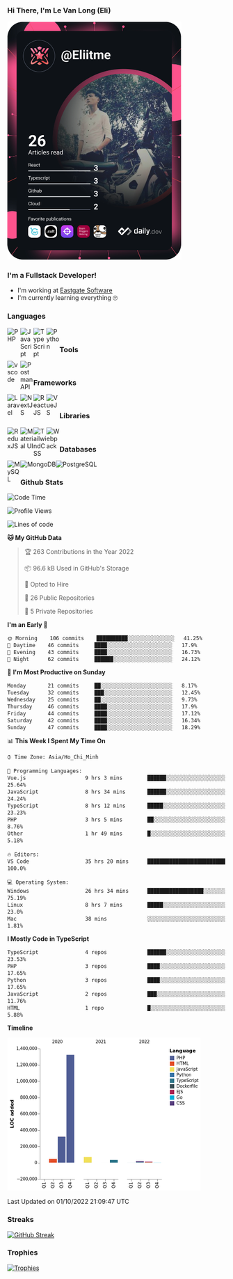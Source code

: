 ### Hi There, I'm Le Van Long (Eli)
<a href="https://profile.eliitme.xyz"><img src="https://github.com/Eliitme/Eliitme/blob/master/devcard.svg" width="400" alt="Long Le Van (Eli) 's Dev Card"/></a>

### I'm a Fullstack Developer!
- I'm working at [Eastgate Software](https://eastgate-software.com/)
- I'm currently learning everything 🙄

### Languages
<img align="left" alt="PHP" src="https://img.icons8.com/ios/344/php-logo.png" width="30px"/>
<img align="left" alt="JavaScript" src="https://img.icons8.com/ios/344/javascript--v1.png" width="30px"/>
<img align="left" alt="TypeScript" src="https://img.icons8.com/ios/344/typescript.png" width="30px" />
<img align="left" alt="Python" src="https://img.icons8.com/ios/344/python--v1.png" width="30px" />
<br />

### Tools
<img align="left" alt="vscode" src="https://img.icons8.com/ios/344/visual-studio.png" width="30px"/>
<img align="left" alt="Postman API" src="https://img.icons8.com/wired/344/postman-api.png" width="30px"/>
<br />

### Frameworks
<img align="left" alt="Laravel" src="https://img.icons8.com/ios/344/laravel.png" width="30px"/>
<img align="left" alt="NextJS" src="https://img.icons8.com/color/344/nextjs.png" width="30px" />
<img align="left" alt="ReactJS" src="https://img.icons8.com/ios/344/react-native--v1.png" width="30px" />
<img align="left" alt="VueJS" src="https://img.icons8.com/windows/344/vuejs.png" width="30px" />
<br />

### Libraries
<img align="left" alt="ReduxJS" src="https://img.icons8.com/ios/344/redux.png" width="30px"/>
<img align="left" alt="Material UI" src="https://img.icons8.com/color/344/material-ui.png" width="30px" />
<img align="left" alt="TailwindCSS" src="https://img.icons8.com/color/344/tailwindcss.png" width="30px" />
<img align="left" alt="Webpack" src="https://img.icons8.com/dusk/344/webpack.png" width="30px" />
<br />

### Databases
<img align="left" alt="MySQL" src="https://img.icons8.com/ios/344/mysql.png" width="30px"/>
<img align="left" alt="MongoDB" src="https://img.icons8.com/color/344/mongodb.png" height="30px" />
<img align="left" alt="PostgreSQL" src="https://img.icons8.com/ios/344/postgreesql.png" height="30px" />
<br />

### Github Stats
<!--START_SECTION:waka-->
![Code Time](http://img.shields.io/badge/Code%20Time-3%2C152%20hrs%2050%20mins-blue)

![Profile Views](http://img.shields.io/badge/Profile%20Views-12-blue)

![Lines of code](https://img.shields.io/badge/From%20Hello%20World%20I%27ve%20Written-2%20Million%20lines%20of%20code-blue)

**🐱 My GitHub Data** 

> 🏆 263 Contributions in the Year 2022
 > 
> 📦 96.6 kB Used in GitHub's Storage 
 > 
> 💼 Opted to Hire
 > 
> 📜 26 Public Repositories 
 > 
> 🔑 5 Private Repositories  
 > 
**I'm an Early 🐤** 

```text
🌞 Morning    106 commits    ██████████░░░░░░░░░░░░░░░   41.25% 
🌆 Daytime    46 commits     ████░░░░░░░░░░░░░░░░░░░░░   17.9% 
🌃 Evening    43 commits     ████░░░░░░░░░░░░░░░░░░░░░   16.73% 
🌙 Night      62 commits     ██████░░░░░░░░░░░░░░░░░░░   24.12%

```
📅 **I'm Most Productive on Sunday** 

```text
Monday       21 commits     ██░░░░░░░░░░░░░░░░░░░░░░░   8.17% 
Tuesday      32 commits     ███░░░░░░░░░░░░░░░░░░░░░░   12.45% 
Wednesday    25 commits     ██░░░░░░░░░░░░░░░░░░░░░░░   9.73% 
Thursday     46 commits     ████░░░░░░░░░░░░░░░░░░░░░   17.9% 
Friday       44 commits     ████░░░░░░░░░░░░░░░░░░░░░   17.12% 
Saturday     42 commits     ████░░░░░░░░░░░░░░░░░░░░░   16.34% 
Sunday       47 commits     ████░░░░░░░░░░░░░░░░░░░░░   18.29%

```


📊 **This Week I Spent My Time On** 

```text
⌚︎ Time Zone: Asia/Ho_Chi_Minh

💬 Programming Languages: 
Vue.js                   9 hrs 3 mins        ██████░░░░░░░░░░░░░░░░░░░   25.64% 
JavaScript               8 hrs 34 mins       ██████░░░░░░░░░░░░░░░░░░░   24.24% 
TypeScript               8 hrs 12 mins       █████░░░░░░░░░░░░░░░░░░░░   23.23% 
PHP                      3 hrs 5 mins        ██░░░░░░░░░░░░░░░░░░░░░░░   8.76% 
Other                    1 hr 49 mins        █░░░░░░░░░░░░░░░░░░░░░░░░   5.18%

🔥 Editors: 
VS Code                  35 hrs 20 mins      █████████████████████████   100.0%

💻 Operating System: 
Windows                  26 hrs 34 mins      ██████████████████░░░░░░░   75.19% 
Linux                    8 hrs 7 mins        █████░░░░░░░░░░░░░░░░░░░░   23.0% 
Mac                      38 mins             ░░░░░░░░░░░░░░░░░░░░░░░░░   1.81%

```

**I Mostly Code in TypeScript** 

```text
TypeScript               4 repos             ██████░░░░░░░░░░░░░░░░░░░   23.53% 
PHP                      3 repos             ████░░░░░░░░░░░░░░░░░░░░░   17.65% 
Python                   3 repos             ████░░░░░░░░░░░░░░░░░░░░░   17.65% 
JavaScript               2 repos             ███░░░░░░░░░░░░░░░░░░░░░░   11.76% 
HTML                     1 repo              █░░░░░░░░░░░░░░░░░░░░░░░░   5.88%

```


**Timeline**

![Chart not found](https://raw.githubusercontent.com/Eliitme/Eliitme/master/charts/bar_graph.png) 


 Last Updated on 01/10/2022 21:09:47 UTC
<!--END_SECTION:waka-->

### Streaks
[![GitHub Streak](http://github-readme-streak-stats.herokuapp.com?user=Eliitme)](#Streaks)

### Trophies
[![Trophies](https://github-profile-trophy.vercel.app/?username=Eliitme&margin-w=10&theme=discord)](#Trophies)

